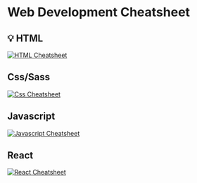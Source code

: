 # Web Development Cheatsheet

## :bulb: HTML

[![HTML Cheatsheet](https://github.com/turkaytunc/WebDevCheatSheet/blob/master/Images/HTML5-logo.png)](https://github.com/turkaytunc/WebDevCheatSheet/tree/master/HTML)

## Css/Sass

[![Css Cheatsheet](https://github.com/turkaytunc/WebDevCheatSheet/blob/master/Images/sass-logo.png)](https://github.com/turkaytunc/WebDevCheatSheet/tree/master/CSS/Sass)

## Javascript

[![Javascript Cheatsheet](https://github.com/turkaytunc/WebDevCheatSheet/blob/master/Images/js-logo.png)](https://github.com/turkaytunc/WebDevCheatSheet/tree/master/Javascript)

## React

[![React Cheatsheet](https://github.com/turkaytunc/WebDevCheatSheet/blob/master/Images/react-logo.png)](https://github.com/turkaytunc/WebDevCheatSheet/tree/master/React)
